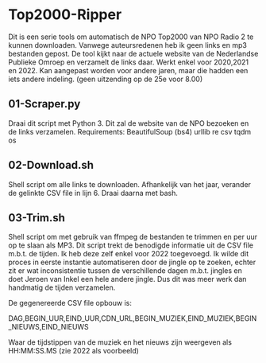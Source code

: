 # Top2000-Ripper
Dit is een serie tools om automatisch de NPO Top2000 van NPO Radio 2 te kunnen downloaden. Vanwege auteursredenen heb ik geen links en mp3 bestanden gepost. De tool kijkt naar de actuele website van de Nederlandse Publieke Omroep en verzamelt de links daar. Werkt enkel voor 2020,2021 en 2022. Kan aangepast worden voor andere jaren, maar die hadden een iets andere indeling. (geen uitzending op de 25e voor 8.00)

## 01-Scraper.py
Draai dit script met Python 3. Dit zal de website van de NPO bezoeken en de links verzamelen. Requirements:
BeautifulSoup (bs4)
urllib
re
csv
tqdm
os

## 02-Download.sh
Shell script om alle links te downloaden. Afhankelijk van het jaar, verander de gelinkte CSV file in lijn 6. Draai daarna met bash.

## 03-Trim.sh
Shell script om met gebruik van ffmpeg de bestanden te trimmen en per uur op te slaan als MP3. Dit script trekt de benodigde informatie uit de CSV file m.b.t. de tijden. Ik heb deze zelf enkel voor 2022 toegevoegd. Ik wilde dit proces in eerste instantie automatiseren door de jingle op te zoeken, echter zit er wat inconsistentie tussen de verschillende dagen m.b.t. jingles en doet Jeroen van Inkel een hele andere jingle. Dus dit was meer werk dan handmatig de tijden verzamelen.

De gegenereerde CSV file opbouw is:

DAG,BEGIN_UUR,EIND_UUR,CDN_URL,BEGIN_MUZIEK,EIND_MUZIEK,BEGIN_NIEUWS,EIND_NIEUWS

Waar de tijdstippen van de muziek en het nieuws zijn weergeven als HH:MM:SS.MS (zie 2022 als voorbeeld)
